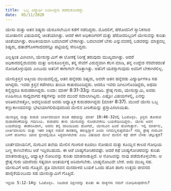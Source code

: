 ```yaml
---
title:  ಒಬ್ಬ ವಿದ್ಯಾರ್ಥಿ ಬಯಸಿದ್ದನು ಪಡೆದುಕೊಂಡದ್ದು
date:  05/11/2020
---
```


ಯೇಸು ಮತ್ತು ಆತನ ಶಿಷ್ಯರು ಯೆರೂಸಲೇಮಿನ ಕಡೆಗೆ ನಡೆದಿದ್ದರು. ಮೊದಲಿಗೆ, ಹೆರೋದನಿಗೆ ಸ್ನಾನಿಕನಾದ ಯೋಹಾನನ ವಿಷಯದಲ್ಲಿ ಚಿಂತೆಯಾಗಿತ್ತು. ಆದರೆ ಈಗ ಅಧಿಕಾರಿಗಳಿಗೆ ಮತ್ತು ಹೆರೋದರಿಬ್ಬರಿಗೆ ಯೇಸುವನ್ನು ಕುರಿತು ಚಿಂತೆಯಾಗಿತ್ತು. ರಾಜಕೀಯವಾಗಿ ಬದಲಾವಣೆ ಬೇಕಾಗಿತ್ತು. ಬದಲಾವಣೆ ಬೇಕು ಎನ್ನುವವರಲ್ಲಿ ಬಡವರನ್ನು ಮಾತ್ರವಲ್ಲ ಶಿಷ್ಯರು, ಹತಾಶೆಗೊಳಗಾದವರನ್ನೂ ಪಟ್ಟಿಯಲ್ಲಿ ಸೇರಿಸಿದ್ದರು.

ಎಲ್ಲಕ್ಕಿಂತ ಮಿಗಿಲಾಗಿ, ಯೇಸುಸ್ವಾಮಿಗೆ ಈ ಲೋಕಕ್ಕೆ ನಿರೀಕ್ಷೆ ತರುವುದು ಮುಖ್ಯವಾಗಿತ್ತು. ಆದರೆ ಅಧಿಕಾರದಲ್ಲಿರುವವರು ಮತ್ತು ಅನುಕೂಲಸ್ಥರು, ತನ್ನ ಸೇವೆಗೆ ವಿರುದ್ಧವಾಗಿ ಕೆಲಸ ಮಾಡಿ, ತನ್ನ ಉದ್ದೇಶ ನೆರವೇರದಂತೆ ನೋಡಿಕೊಳ್ಳುವುದು ಎಂಬುದು ಆತನಿಗೆ ಈಗಾಗಲೇ ಗೊತ್ತಾಗಿತ್ತು. ಆತನಿಗೆ ಯಶಸ್ಸಾಗುವುದು ಅವರಿಗೆ ಬೇಕಾಗಿರಲಿಲ್ಲ.

ಯೇಸುಕ್ರಿಸ್ತನ ಆತ್ಮೀಯ ವಲಯದಲ್ಲಿದ್ದ, ಆತನ ಹನ್ನೆರಡು ಶಿಷ್ಯರು, ಅವರೇ ಆತನ ಹನ್ನೆರಡು ವಿದ್ಯಾರ್ಥಿಗಳೂ ಸಹ ಆಗಿದ್ದರು. ಇವರು ಕ್ರಿಸ್ತನ ಕಡೆಗಿರಲು ತುಂಬಾ ಕಾತುರದಿಂದಿದ್ದರು. ಆದರೂ ಇವರು ದಿಗಿಲುಗೊಂಡಿದ್ದರು, ಅಥವಾ ಕಣ್ಣಿದ್ದರೂ ಕುರುಡರಾಗಿದ್ದರು. ಉದಾ: ಮಾರ್ಕ 8:31-33ನ್ನು ನೋಡಿರಿ. ಶ್ರೇಷ್ಠ ಗುರು, ಯೇಸುಸ್ವಾಮಿ, ಅವರು ಊಹಿಸಲೂ ಸಾಧ್ಯವಾಗದ ಕಷ್ಟಗಳನ್ನು ಅವರ ಮುಂದೆ ಸವಾಲಾಗಿಟ್ಟನು. ಎಷ್ಟೋ ವಿಷಯಗಳಲ್ಲಿ, ಏನನ್ನು ಅರಿತಿರಬೇಕಿತ್ತೋ, ಅದನ್ನರಿಯದೆ ಅವರು ಆಧ್ಯಾತ್ಮಿಕ ಕುರುಡರಾಗಿದ್ದರು (ಮಾರ್ಕ 8:37). ಮುಂದೆ ಯೇಸು ಒಬ್ಬ ಕಣ್ಣುಕಾಣದವನನ್ನು ಭೇಟಿಯಾಗಲಿರುವುದರಿಂದ ಮೇಲಿನ ಪೀಠಿಕೆಯನ್ನು ಪ್ರಸ್ತಾಪಿಸಲಾಯಿತು.

`ಯೇಸುಕ್ರಿಸ್ತ ಮತ್ತು ಕುರುಡ ಬಾರ್ತಿಮಾಯನ ಕುರಿತ ಕಥೆಯನ್ನು ಮಾರ್ಕ 10:46-32ರಲ್ಲಿ ಓದಿಕೊಳ್ಳಿರಿ. ಕ್ರಿಸ್ತನು ತೋರುವ ಮಹಾಕರುಣೆಯನ್ನು ಗಮನಿಸಿರಿ. ಕುರುಡನು ತಾನು ಯೇಸುವನ್ನು ನೋಡಬೇಕೆಂಬ ಬಯಕೆಯಿಂದಿದ್ದನು. ಯೇಸು ಅವನ ಬಯಕೆಯನ್ನು ಈಡೇರಿಸಿದಾಗ, ಅವನು ತನ್ನ ದಾರಿಯಿಡಿದು ಹೋಗದೆ, ಯೇಸುವಿನ ಹಿಂದೆ ಹೋಗುತ್ತಾನೆ. ಇಲ್ಲಿ ಮಾರ್ಕನು, ಬಾರ್ತಿಮಾಯನು ಮತ್ತು ಇತರ ಶಿಷ್ಯರ ನಡುವೆ ತಾರತಮ್ಯ ತರುತ್ತಿದ್ದಾನೆ ಎಂದು ನಿಗಮನ್ನಿಸುತ್ತದೆಯೇ? ನಮ್ಮ ಶ್ರೇಷ್ಠ ಗುರುವಿನ ಬಳಿಗೆ ಹೋಗಲು ಯಾವ ಕ್ಷಣದಲ್ಲಿಯೂ ಸಿದ್ಧವಾಗಿರಬೇಕು ಎಂಬ ವಿಷಯದ ಮೇಲೆ ಮೇಲಿನ ಕಥೆ ಹೇಗೆ ಬೆಳಕು ಚೆಲ್ಲುತ್ತದೆ?`

ಬಾರ್ತೆಮಾಯನಿಗೆ, ಮಗುವಿನ ತಲೆಯ ಮೇಲಿನ ಗುಂಗುರ ಕೂದಲು ನೋಡುವ ಮತ್ತು ಕೂಯ್ಲಿನ ಕಾಲದ ಗೋಧಿಯ ಬಣ್ಣ ಕಾಣಬೇಕೆಂಬ ಆಶೆ ಇದ್ದಿರಬಹುದು. ಈ ಆಶೆ ಬಾಹ್ಯಗೋಚರವಷ್ಟೇ. ಆದರೆ ಕಥೆ ಬಾಹ್ಯಗೋಚರವನ್ನು ಕುರಿತು ಮಾತನಾಡುತ್ತಿಲ್ಲ, ಆಧ್ಯಾತ್ಮಿಕ ನೋಟವನ್ನು ಕುರಿತು ಮಾತನಾಡುತ್ತಿದೆ. ಆ ನೋಟವನ್ನು ನಾವು ಪಡೆದುಕೊಳ್ಳಬೇಕು. ಆ ಶ್ರೇಷ್ಠ ಗುರು ಯಾರೆಂದು ಸತ್ಯವಾಗಿ ಆಂತರ್ಯಕ್ಕೆ ಅರಿವಾಗಬೇಕು. ಬಾಹ್ಯನೋಟವೇ ಬೇರೆ. ಅದು ಮುಖ್ಯ ಸಹ. ಯೇಸುವಿಗೆ ಅದು ಗೊತ್ತಿದೆ. ಪ್ರತಿ ಮಾನವನ ಮನದಾಳದ ಬಯಕೆ ಒಂದು ಹೊಸ ಹಾಗು ಉತ್ತಮ ಜೀವನದ ಹಾರೈಕೆಯೆಂಬುದು ಸಹ ಯೇಸುಸ್ವಾಮಿಗೆ ಗೊತ್ತಿದೆ.

`ಇಬ್ರಿಯ 5:12-14ನ್ನು ಓದಿಕೊಳ್ಳಿರಿ. ನಿಜವಾದ ಶಿಕ್ಷಣವನ್ನು ಕುರಿತು ಈ ವಾಕ್ಯಗಳು ನಮಗೆ ಬೋಧಿಸುವುದೇನು?`